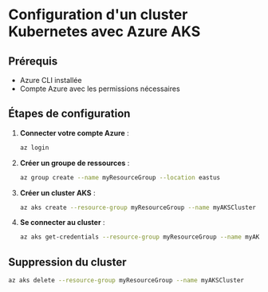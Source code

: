 # Configuration d'un cluster Kubernetes avec Azure AKS

## Prérequis
- Azure CLI installée
- Compte Azure avec les permissions nécessaires

## Étapes de configuration
1. **Connecter votre compte Azure** :
   ```bash
   az login
   ```

2. **Créer un groupe de ressources** :
   ```bash
   az group create --name myResourceGroup --location eastus
   ```

3. **Créer un cluster AKS** :
   ```bash
   az aks create --resource-group myResourceGroup --name myAKSCluster --node-count 3 --enable-addons monitoring --generate-ssh-keys
   ```

4. **Se connecter au cluster** :
   ```bash
   az aks get-credentials --resource-group myResourceGroup --name myAKSCluster
   ```

## Suppression du cluster
   ```bash
   az aks delete --resource-group myResourceGroup --name myAKSCluster
   ```
